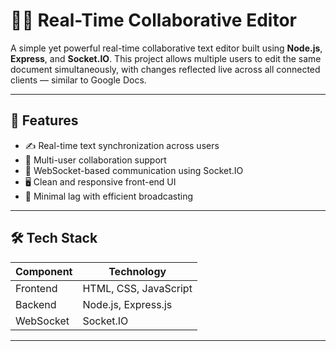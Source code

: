# 🧑‍💻 Real-Time Collaborative Editor

A simple yet powerful real-time collaborative text editor built using **Node.js**, **Express**, and **Socket.IO**. This project allows multiple users to edit the same document simultaneously, with changes reflected live across all connected clients — similar to Google Docs.

---

## 🚀 Features

- ✍️ Real-time text synchronization across users
- 👥 Multi-user collaboration support
- 🔌 WebSocket-based communication using Socket.IO
- 🖥️ Clean and responsive front-end UI
- 💬 Minimal lag with efficient broadcasting

---

## 🛠️ Tech Stack

| Component   | Technology        |
|------------|-------------------|
| Frontend   | HTML, CSS, JavaScript |
| Backend    | Node.js, Express.js |
| WebSocket  | Socket.IO         |

---


